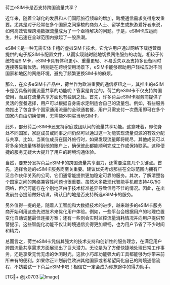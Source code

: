 荷兰eSIM卡是否支持跨国流量共享？

近年来，随着全球化的发展和人们国际旅行频率的增加，跨境通信需求变得愈发重要。尤其是对于经常在多个国家之间穿梭的商务人士、留学生或旅游爱好者来说，如何高效管理跨境数据流量成为了一个亟待解决的问题。于是，eSIM卡应运而生，并迅速在全球范围内掀起了一股热潮。

eSIM卡是一种无需实体卡槽的虚拟SIM卡技术，它允许用户通过网络下载运营商提供的电子版SIM卡配置文件，从而实现随时随地切换网络服务的功能。相较于传统物理SIM卡，eSIM卡具有体积更小、重量更轻、不易丢失以及支持多设备同时连接等显著优势。特别是在跨境使用场景下，eSIM卡能够帮助用户轻松应对不同国家和地区的网络环境，避免了频繁更换SIM卡的麻烦。

那么，在众多eSIM卡产品中，荷兰作为欧洲重要的通信枢纽之一，其推出的eSIM卡是否具备跨国流量共享的功能呢？答案是肯定的。荷兰的eSIM卡不仅支持跨国使用，而且在流量共享方面也有独到之处。首先，许多荷兰eSIM卡服务商提供了灵活的套餐选择，用户可以根据自身需求定制适合自己的流量包。例如，有些服务商推出了包含多个国家通用流量的全球通套餐，用户只需支付一次费用即可在多个国家内自由切换使用，无需额外购买当地SIM卡。

此外，部分荷兰eSIM卡还支持家庭或团队间的流量共享功能。这意味着，即使身处不同国家，家庭成员或同事之间仍然可以通过这一功能实现流量资源的有效分配与共享。比如，当某位成员在国外旅行时，如果发现流量即将耗尽，其他成员可以将多余的流量转移到他的账户上，确保彼此都能顺利完成工作或保持联系。这种便捷的服务无疑大大提升了用户的跨境沟通体验。

当然，要充分发挥荷兰eSIM卡的跨国流量共享潜力，还需要注意几个关键点。首先，选择合适的eSIM卡服务商至关重要。建议优先考虑那些在全球范围内拥有广泛合作伙伴关系的公司，它们通常能提供更加稳定可靠的服务。其次，了解清楚各个国家之间的网络兼容性问题也很重要。虽然大多数现代智能手机都支持4G/5G网络，但仍可能存在个别地区由于技术标准差异导致信号不佳的情况。因此，在出发前务必提前做好功课，确认目的地是否支持所选eSIM卡的服务。

另外值得一提的是，随着人工智能和大数据技术的进步，越来越多的eSIM卡服务商开始利用这些先进技术来优化用户体验。例如，一些平台会根据用户的地理位置变化自动调整最佳连接方案；还有一些则会实时监控流量消耗情况并向用户提供预警提示。这些智能化功能不仅让跨境通信变得更加顺畅，也为用户节省了不少时间和精力。

总而言之，荷兰eSIM卡凭借其强大的技术支持和创新性的服务理念，在满足用户跨国流量共享需求方面展现出了巨大潜力。无论是为了方便快捷地处理日常工作事务，还是享受无忧无虑的休闲时光，这款小巧却功能强大的工具都能够为你带来前所未有的便利。如果你正计划前往欧洲其他国家或者希望简化自己的跨境通信流程，不妨尝试一下荷兰eSIM卡吧！相信它一定会成为你旅途中的得力助手。

[TG💪+ @jx0703 ![Image](https://github.com/user-attachments/assets/dbca1d08-cadb-493c-b0ec-ad6f7a83f270)]